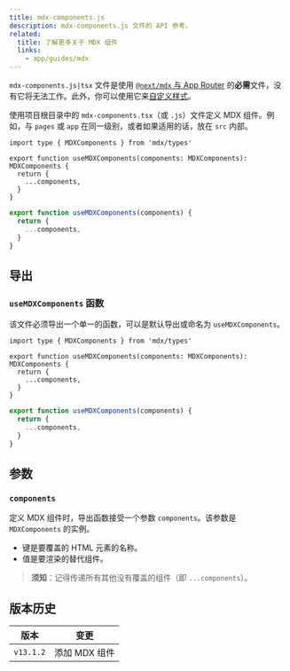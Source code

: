 ```yaml
---
title: mdx-components.js
description: mdx-components.js 文件的 API 参考。
related:
  title: 了解更多关于 MDX 组件
  links:
    - app/guides/mdx
---
```


`mdx-components.js|tsx` 文件是使用 [`@next/mdx` 与 App Router](/nextjs-cn/app/guides/mdx) 的**必需**文件，没有它将无法工作。此外，你可以使用它来[自定义样式](/nextjs-cn/app/guides/mdx#using-custom-styles-and-components)。

使用项目根目录中的 `mdx-components.tsx`（或 `.js`）文件定义 MDX 组件。例如，与 `pages` 或 `app` 在同一级别，或者如果适用的话，放在 `src` 内部。

```tsx switcher
import type { MDXComponents } from 'mdx/types'

export function useMDXComponents(components: MDXComponents): MDXComponents {
  return {
    ...components,
  }
}
```

```js switcher
export function useMDXComponents(components) {
  return {
    ...components,
  }
}
```

## 导出

### `useMDXComponents` 函数

该文件必须导出一个单一的函数，可以是默认导出或命名为 `useMDXComponents`。

```tsx switcher
import type { MDXComponents } from 'mdx/types'

export function useMDXComponents(components: MDXComponents): MDXComponents {
  return {
    ...components,
  }
}
```

```js switcher
export function useMDXComponents(components) {
  return {
    ...components,
  }
}
```

## 参数

### `components`

定义 MDX 组件时，导出函数接受一个参数 `components`。该参数是 `MDXComponents` 的实例。

- 键是要覆盖的 HTML 元素的名称。
- 值是要渲染的替代组件。

> **须知**：记得传递所有其他没有覆盖的组件（即 `...components`）。

## 版本历史

| 版本      | 变更          |
| --------- | ------------- |
| `v13.1.2` | 添加 MDX 组件 |

